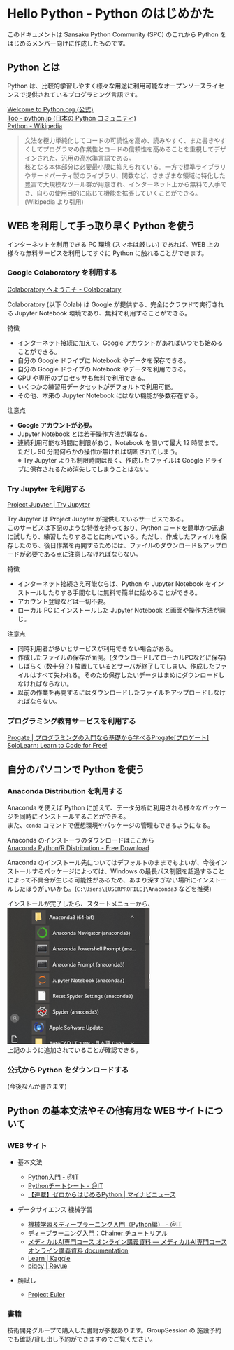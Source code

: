 # Hello Python - Python のはじめかた  

このドキュメントは Sansaku Python Community (SPC) のこれから Python をはじめるメンバー向けに作成したものです。  

## Python とは  

Python は、比較的学習しやすく様々な用途に利用可能なオープンソースライセンスで提供されているプログラミング言語です。  

[Welcome to Python.org (公式)](https://www.python.org/)  
[Top - python.jp (日本の Python コミュニティ)](https://www.python.jp/)  
[Python - Wikipedia](https://ja.wikipedia.org/wiki/Python)  

> 文法を極力単純化してコードの可読性を高め、読みやすく、また書きやすくしてプログラマの作業性とコードの信頼性を高めることを重視してデザインされた、汎用の高水準言語である。  
> 核となる本体部分は必要最小限に抑えられている。一方で標準ライブラリやサードパーティ製のライブラリ、関数など、さまざまな領域に特化した豊富で大規模なツール群が用意され、インターネット上から無料で入手でき、自らの使用目的に応じて機能を拡張していくことができる。(Wikipedia より引用)  

## WEB を利用して手っ取り早く Python を使う  

インターネットを利用できる PC 環境 (スマホは厳しい) であれば、WEB 上の様々な無料サービスを利用してすぐに Python に触れることができます。  

### Google Colaboratory を利用する  

[Colaboratory へようこそ - Colaboratory](https://colab.research.google.com)

Colaboratory (以下 Colab) は Google が提供する、完全にクラウドで実行される Jupyter Notebook 環境であり、無料で利用することができる。  

特徴  

- インターネット接続に加えて、Google アカウントがあればいつでも始めることができる。  
- 自分の Google ドライブに Notebook やデータを保存できる。  
- 自分の Google ドライブの Notebook やデータを利用できる。  
- GPU や専用のプロセッサも無料で利用できる。  
- いくつかの練習用データセットがデフォルトで利用可能。  
- その他、本来の Jupyter Notebook にはない機能が多数存在する。  

注意点  

- **Google アカウントが必要。**  
- Jupyter Notebook とは若干操作方法が異なる。  
- 連続利用可能な時間に制限があり、Notebook を開いて最大 12 時間まで。ただし 90 分間何らかの操作が無ければ切断されてしまう。  
※ Try Jupyter よりも制限時間は長く、作成したファイルは Google ドライブに保存されるため消失してしまうことはない。  

### Try Jupyter を利用する  

[Project Jupyter | Try Jupyter](https://jupyter.org/try)

Try Jupyter は Project Jupyter が提供しているサービスである。  
このサービスは下記のような特徴を持っており、Python コードを簡単かつ迅速に試したり、練習したりすることに向いている。ただし、作成したファイルを保存したのち、後日作業を再開するためには、ファイルのダウンロード＆アップロードが必要である点に注意しなければならない。  

特徴  

- インターネット接続さえ可能ならば、Python や Jupyter Notebook をインストールしたりする手間なしに無料で簡単に始めることができる。  
- アカウント登録などは一切不要。  
- ローカル PC にインストールした Jupyter Notebook と画面や操作方法が同じ。  

注意点  

- 同時利用者が多いとサービスが利用できない場合がある。  
- 作成したファイルの保存が面倒。(ダウンロードしてローカルPCなどに保存)  
- しばらく (数十分？) 放置しているとサーバが終了してしまい、作成したファイルはすべて失われる。そのため保存したいデータはまめにダウンロードしなければならない。  
- 以前の作業を再開するにはダウンロードしたファイルをアップロードしなければならない。  

### プログラミング教育サービスを利用する  

[Progate | プログラミングの入門なら基礎から学べるProgate[プロゲート]](https://prog-8.com/)  
[SoloLearn: Learn to Code for Free!](https://www.sololearn.com/)  

## 自分のパソコンで Python を使う  

### Anaconda Distribution を利用する  

Anaconda を使えば Python に加えて、データ分析に利用される様々なパッケージを同時にインストールすることができる。  
また、`conda` コマンドで仮想環境やパッケージの管理もできるようになる。  

Anaconda のインストーラのダウンロードはここから  
[Anaconda Python/R Distribution - Free Download](https://www.anaconda.com/distribution/)  

Anaconda のインストール先についてはデフォルトのままでもよいが、今後インストールするパッケージによっては、Windows の最長パス制限を超過することによって不具合が生じる可能性があるため、あまり深すぎない場所にインストールしたほうがいいかも。(`C:\Users\[USERPROFILE]\Anaconda3` などを推奨)  

インストールが完了したら、スタートメニューから、  
![スタートメニュー](./pictures/Anacondaインストール後のスタートメニュー.png)  
上記のように追加されていることが確認できる。  

### 公式から Python をダウンロードする  

(今後なんか書きます)

## Python の基本文法やその他有用な WEB サイトについて  

### WEB サイト  

- 基本文法  
  - [Python入門 - ＠IT](https://www.atmarkit.co.jp/ait/series/12963/)  
  - [Pythonチートシート - ＠IT](https://www.atmarkit.co.jp/ait/series/17323/)  
  - [【連載】ゼロからはじめるPython | マイナビニュース](https://news.mynavi.jp/series/zeropython)  

- データサイエンス 機械学習  
  - [機械学習＆ディープラーニング入門（Python編） - ＠IT](https://www.atmarkit.co.jp/ait/series/15506/)
  - [ディープラーニング入門：Chainer チュートリアル]( https://tutorials.chainer.org/ja/)  
  - [メディカルAI専門コース オンライン講義資料 — メディカルAI専門コース オンライン講義資料 documentation](https://japan-medical-ai.github.io/medical-ai-course-materials/)  
  - [Learn | Kaggle](https://www.kaggle.com/learn/overview)  
  - [piqcy | Revue](https://www.getrevue.co/profile/icoxfog417?utm_campaign=Issue&utm_content=profileimage&utm_medium=email&utm_source=piqcy)  

- 腕試し  
  - [Project Euler](https://projecteuler.net)  

### 書籍  

技術開発グループで購入した書籍が多数あります。GroupSession の 施設予約でも確認/貸し出し予約ができますのでご覧ください。  
